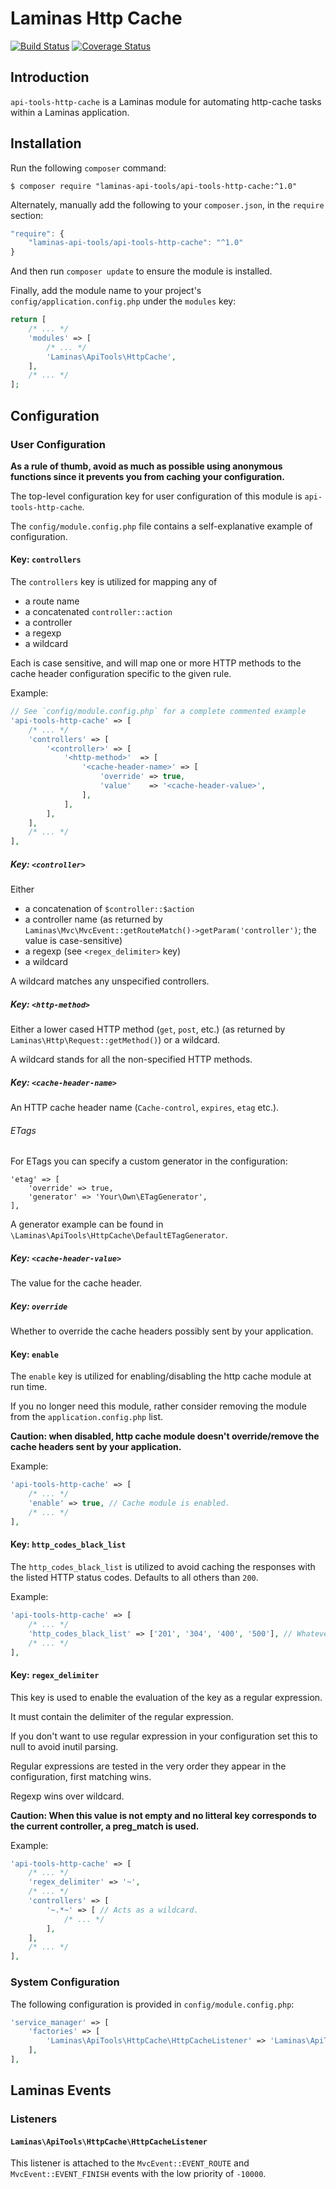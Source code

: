 Laminas Http Cache
=============

[![Build Status](https://travis-ci.com/laminas-api-tools/api-tools-http-cache.svg?branch=master)](https://travis-ci.com/laminas-api-tools/api-tools-http-cache)
[![Coverage Status](https://coveralls.io/repos/github/laminas-api-tools/api-tools-http-cache/badge.svg?branch=master)](https://coveralls.io/github/laminas-api-tools/api-tools-http-cache?branch=master)

Introduction
------------

`api-tools-http-cache` is a Laminas module for automating http-cache tasks within a Laminas
application.

Installation
------------

Run the following `composer` command:

```console
$ composer require "laminas-api-tools/api-tools-http-cache:^1.0"
```

Alternately, manually add the following to your `composer.json`, in the `require` section:

```javascript
"require": {
    "laminas-api-tools/api-tools-http-cache": "^1.0"
}
```

And then run `composer update` to ensure the module is installed.

Finally, add the module name to your project's `config/application.config.php` under the `modules`
key:


```php
return [
    /* ... */
    'modules' => [
        /* ... */
        'Laminas\ApiTools\HttpCache',
    ],
    /* ... */
];
```

Configuration
-------------

### User Configuration

**As a rule of thumb, avoid as much as possible using anonymous functions since it prevents you from caching your configuration.** 

The top-level configuration key for user configuration of this module is `api-tools-http-cache`.

The `config/module.config.php` file contains a self-explanative example of configuration.

#### Key: `controllers`

The `controllers` key is utilized for mapping any of

- a route name
- a concatenated `controller::action`
- a controller
- a regexp 
- a wildcard

Each is case sensitive, and will map one or more HTTP methods to the cache
header configuration specific to the given rule.

Example:

```php
// See `config/module.config.php` for a complete commented example
'api-tools-http-cache' => [
    /* ... */
    'controllers' => [
        '<controller>' => [
            '<http-method>'  => [
                '<cache-header-name>' => [
                    'override' => true,
                    'value'    => '<cache-header-value>',
                ],
            ],
        ],
    ],
    /* ... */
],    
```

##### Key: `<controller>` 

Either 

- a concatenation of `$controller::$action` 
- a controller name (as returned by `Laminas\Mvc\MvcEvent::getRouteMatch()->getParam('controller')`;
  the value is case-sensitive) 
- a regexp (see `<regex_delimiter>` key)
- a wildcard

A wildcard matches any unspecified controllers.

##### Key: `<http-method>` 

Either a lower cased HTTP method (`get`, `post`, etc.) (as returned by `Laminas\Http\Request::getMethod()`) or a wildcard.

A wildcard stands for all the non-specified HTTP methods.

##### Key: `<cache-header-name>` 

An HTTP cache header name (`Cache-control`, `expires`, `etag` etc.).

###### ETags

For ETags you can specify a custom generator in the configuration:

```
'etag' => [
    'override' => true,
    'generator' => 'Your\Own\ETagGenerator',
],
```

A generator example can be found in `\Laminas\ApiTools\HttpCache\DefaultETagGenerator`. 


##### Key: `<cache-header-value>`

The value for the cache header. 

##### Key: `override`

Whether to override the cache headers possibly sent by your application.

#### Key: `enable`

The `enable` key is utilized for enabling/disabling the http cache module at run time.

If you no longer need this module, rather consider removing the module from the `application.config.php` list.

**Caution: when disabled, http cache module doesn't override/remove the cache headers sent by your application.**

Example:

```php
'api-tools-http-cache' => [
    /* ... */
    'enable' => true, // Cache module is enabled.
    /* ... */
],
```

#### Key: `http_codes_black_list`

The `http_codes_black_list` is utilized to avoid caching the responses with the listed HTTP status codes.
Defaults to all others than `200`.

Example:

```php
'api-tools-http-cache' => [
    /* ... */
    'http_codes_black_list' => ['201', '304', '400', '500'], // Whatever the other configurations, the responses with these HTTP codes won't be cached.
    /* ... */
],
```

#### Key: `regex_delimiter`

This key is used to enable the evaluation of the <controller> key as a regular expression.

It must contain the delimiter of the regular expression.

If you don't want to use regular expression in your configuration set this to null to avoid inutil parsing.

Regular expressions are tested in the very order they appear in the configuration, first matching wins.

Regexp wins over wildcard.

**Caution: When this value is not empty and no litteral key corresponds to the current controller, a preg_match is used.**

Example:

```php
'api-tools-http-cache' => [
    /* ... */
    'regex_delimiter' => '~',
    /* ... */
    'controllers' => [
        '~.*~' => [ // Acts as a wildcard.
            /* ... */
        ],
    ],
    /* ... */
],
```

### System Configuration

The following configuration is provided in `config/module.config.php`:

```php
'service_manager' => [
    'factories' => [
        'Laminas\ApiTools\HttpCache\HttpCacheListener' => 'Laminas\ApiTools\HttpCache\HttpCacheListenerFactory',
    ],
],
```

Laminas Events
----------

### Listeners

#### `Laminas\ApiTools\HttpCache\HttpCacheListener`

This listener is attached to the `MvcEvent::EVENT_ROUTE` and `MvcEvent::EVENT_FINISH` events with the low priority of `-10000`.
